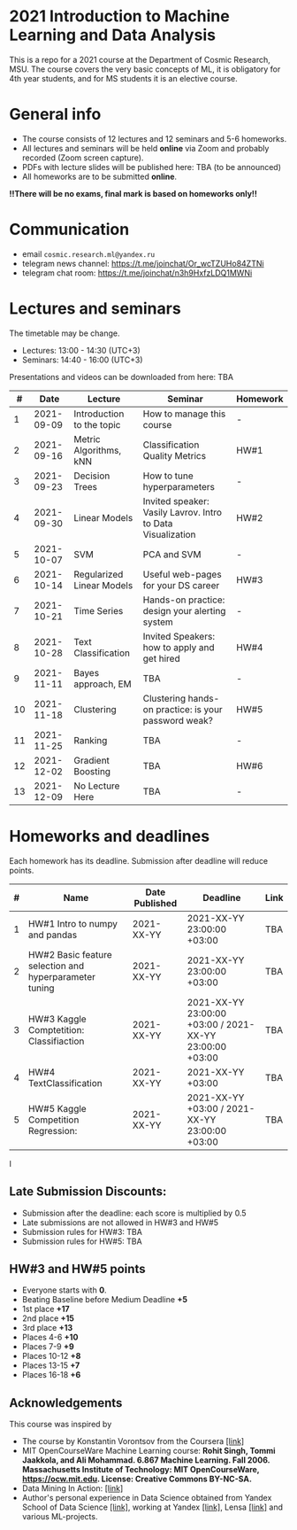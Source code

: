 # 2021 Introduction to Machine Learning and Data Analysis 

This is a repo for a 2021 course at the Department of Cosmic Research, MSU. 
The course covers the very basic concepts of ML, it is obligatory for 4th year students, and for MS students it is an elective course.

# General info
- The course consists of 12 lectures and 12 seminars and 5-6 homeworks.
- All lectures and seminars will be held **online** via Zoom and probably recorded (Zoom screen capture).
- PDFs with lecture slides will be published here: TBA (to be announced)
- All homeworks are to be submitted **online**.

**!!There will be no exams, final mark is based on homeworks only!!**

# Communication
- email `cosmic.research.ml@yandex.ru`
- telegram news channel: https://t.me/joinchat/Or_wcTZUHo84ZTNi
- telegram chat room: https://t.me/joinchat/n3h9HxfzLDQ1MWNi



# Lectures and seminars
The timetable may be change.
- Lectures: 13:00 - 14:30 (UTC+3)
- Seminars: 14:40 - 16:00 (UTC+3)

Presentations and videos can be downloaded from here: TBA

| #  | Date | Lecture | Seminar | Homework |
| -- | ---- | ------- | ------- | -------- |
| 1  | 2021-09-09 | Introduction to the topic | How to manage this course | - |
| 2  | 2021-09-16 | Metric Algorithms, kNN | Classification Quality Metrics | HW#1 |
| 3  | 2021-09-23 | Decision Trees | How to tune hyperparameters| - |
| 4  | 2021-09-30 | Linear Models | Invited speaker: Vasily Lavrov. Intro to Data Visualization | HW#2 |
| 5  | 2021-10-07 | SVM | PCA and SVM | - |
| 6  | 2021-10-14 | Regularized Linear Models | Useful web-pages for your DS career| HW#3 |
| 7  | 2021-10-21 | Time Series | Hands-on practice: design your alerting system| - |
| 8  | 2021-10-28| Text Classification | Invited Speakers: how to apply and get hired | HW#4 |
| 9  | 2021-11-11 | Bayes approach, EM | TBA | - |
| 10 | 2021-11-18 | Clustering| Clustering hands-on practice: is your password weak?| HW#5 |
| 11 | 2021-11-25 | Ranking | TBA | - |
| 12 | 2021-12-02 | Gradient Boosting | TBA | HW#6 |
| 13 | 2021-12-09| No Lecture Here | TBA | - |



# Homeworks and deadlines
Each homework has its deadline. Submission after deadline will reduce points.

| #   | Name | Date Published | Deadline |  Link |
| --- | ---- | -------------- | -------- | -- |
| 1  | HW#1  Intro to numpy and pandas | 2021-XX-YY | 2021-XX-YY 23:00:00 +03:00 | TBA |
| 2  | HW#2  Basic feature selection and hyperparameter tuning | 2021-XX-YY | 2021-XX-YY 23:00:00 +03:00 | TBA |
| 3  | HW#3  Kaggle Comptetition: Classifiaction | 2021-XX-YY | 2021-XX-YY 23:00:00 +03:00 / 2021-XX-YY 23:00:00 +03:00| TBA |
| 4  | HW#4  TextClassification | 2021-XX-YY | 2021-XX-YY +03:00 | TBA |
| 5  | HW#5  Kaggle Competition Regression: |2021-XX-YY | 2021-XX-YY +03:00 / 2021-XX-YY 23:00:00 +03:00| TBA | 
I

## Late Submission Discounts:
- Submission after the deadline: each score is multiplied by 0.5
- Late submissions are not allowed in HW#3 and HW#5
- Submission rules for HW#3: TBA
- Submission rules for HW#5: TBA


## HW#3 and HW#5 points
- Everyone starts with **0**.
- Beating Baseline before Medium Deadline **+5**
- 1st place **+17**
- 2nd place **+15**
- 3rd place **+13**
- Places 4-6 **+10**
- Places 7-9 **+9**
- Places 10-12 **+8**
- Places 13-15 **+7**
- Places 16-18 **+6**

## Acknowledgements

This course was inspired by
-  The course by Konstantin Vorontsov from the Coursera [[link]](https://ru.coursera.org/learn/vvedenie-mashinnoe-obuchenie)
- MIT OpenCourseWare Machine Learning course: **Rohit Singh, Tommi Jaakkola, and Ali Mohammad. 6.867 Machine Learning. Fall 2006. Massachusetts Institute of Technology: MIT OpenCourseWare, https://ocw.mit.edu. License: Creative Commons BY-NC-SA.**
- Data Mining In Action: [[link]](https://www.youtube.com/channel/UCop3CelRVvrchG5lsPyxvHg/videos)
- Author's personal experience in Data Science obtained from Yandex School of Data Science [[link]](https://yandexdataschool.com/), working at Yandex [[link]](https://yandex.ru/company/), Lensa [[link]](https://lensa.com/about-us) and various ML-projects.
